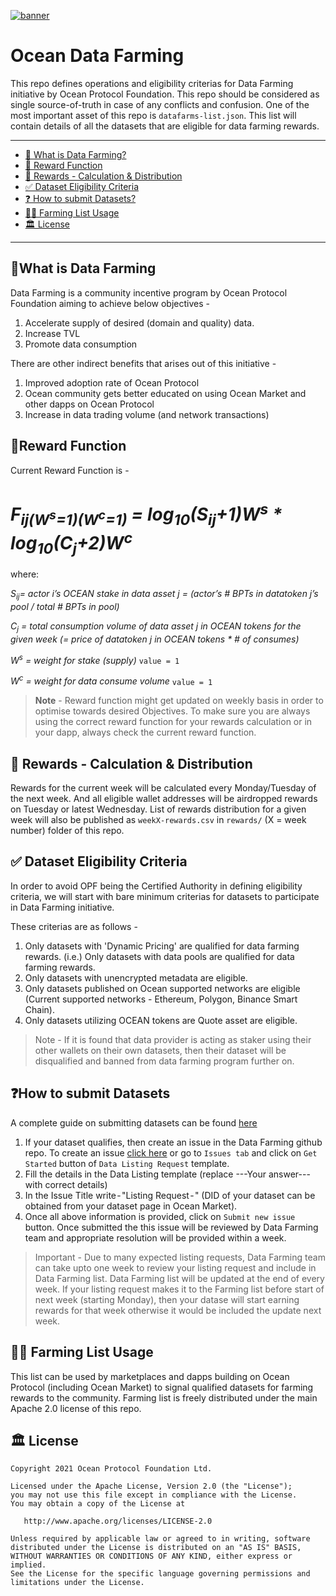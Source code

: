 [![banner](https://raw.githubusercontent.com/oceanprotocol/art/master/github/repo-banner%402x.png)](https://oceanprotocol.com)

# Ocean Data Farming

This repo defines operations and eligibility criterias for Data Farming initiative by Ocean Protocol Foundation. This repo should be considered as single source-of-truth in case of any conflicts and confusion. One of the most important asset of this repo is `datafarms-list.json`. This list will contain details of all the datasets that are eligible for data farming rewards.

---

- [🌾 What is Data Farming?](#what-is-data-farming)
- [🤑 Reward Function](#reward-function)
- [🚜 Rewards - Calculation & Distribution](#-rewards---calculation--distribution)
- [✅ Dataset Eligibility Criteria](#-dataset-eligibility-criteria)
- [❓ How to submit Datasets?](#how-to-submit-datasets)
- [🧑‍🌾 Farming List Usage](#-farming-list-usage)
- [🏛 License](#-license)

---

## 🌾What is Data Farming

Data Farming is a community incentive program by Ocean Protocol Foundation aiming to achieve below objectives -

1. Accelerate supply of desired (domain and quality) data.
2. Increase TVL
3. Promote data consumption

There are other indirect benefits that arises out of this initiative -

1. Improved adoption rate of Ocean Protocol
2. Ocean community gets better educated on using Ocean Market and other dapps on Ocean Protocol
3. Increase in data trading volume (and network transactions)

## 🤑Reward Function

Current Reward Function is -

# *F<sub>ij(W<sup>s</sup>=1)(W<sup>c</sup>=1)</sub> = log<sub>10</sub>(S<sub>ij</sub>+1)W<sup>s</sup> * log<sub>10</sub>(C<sub>j</sub>+2)W<sup>c</sup>*    



where:  
   
*S<sub>ij</sub>= actor i’s OCEAN stake in data asset j = (actor’s # BPTs in datatoken j’s pool / total # BPTs in pool)*
   
*C<sub>j</sub> = total consumption volume of data asset j in OCEAN tokens for the given week (= price of datatoken j in OCEAN tokens *  # of consumes)*
   
*W<sup>s</sup> = weight for stake (supply)* `value = 1`
   
*W<sup>c</sup> = weight for data consume volume* `value = 1`
   


> **Note** - Reward function might get updated on weekly basis in order to optimise towards desired Objectives. To make sure you are always using the correct reward function for your rewards calculation or in your dapp, always check the current reward function.

## 🚜 Rewards - Calculation & Distribution

Rewards for the current week will be calculated every Monday/Tuesday of the next week. And all eligible wallet addresses will be airdropped rewards on Tuesday or latest Wednesday. List of rewards distribution for a given week will also be published as `weekX-rewards.csv` in `rewards/` (X = week number) folder of this repo.

## ✅ Dataset Eligibility Criteria

In order to avoid OPF being the Certified Authority in defining eligibility criteria, we will start with bare minimum criterias for datasets to participate in Data Farming initiative.

These criterias are as follows -

1. Only datasets with 'Dynamic Pricing' are qualified for data farming rewards. (i.e.) Only datasets with data pools are qualified for data farming rewards.
2. Only datasets with unencrypted metadata are eligible.
3. Only datasets published on Ocean supported networks are eligible (Current supported networks - Ethereum, Polygon, Binance Smart Chain).
4. Only datasets utilizing OCEAN tokens are Quote asset are eligible.

> Note - If it is found that data provider is acting as staker using their other wallets on their own datasets, then their dataset will be disqualified and banned from data farming program further on.

## ❓How to submit Datasets

A complete guide on submitting datasets can be found [here](https://medium.com/@manan.patel/guide-to-submit-datasets-for-data-farming-983eb5414be7)

1. If your dataset qualifies, then create an issue in the Data Farming github repo. To create an issue [click here](https://github.com/oceanprotocol/datafarming/issues/new?assignees=&labels=&template=dataset_listing_request.md) or go to `Issues tab` and click on `Get Started` button of `Data Listing Request` template.
2. Fill the details in the Data Listing template (replace ---Your answer--- with correct details)
3. In the Issue Title write - "Listing Request - <DID of your dataset>" (DID of your dataset can be obtained from your dataset page in Ocean Market).
4. Once all above information is provided, click on `Submit new issue` button. Once submitted the this issue will be reviewed by Data Farming team and appropriate resolution will be provided within a week. 

> Important - Due to many expected listing requests, Data Farming team can take upto one week to review your listing request and include in Data Farming list. Data Farming list will be updated at the end of every week. If your listing request makes it to the Farming list before start of next week (starting Monday), then your datase will start earning rewards for that week otherwise it would be included the update next week.

## 🧑‍🌾 Farming List Usage

This list can be used by marketplaces and dapps building on Ocean Protocol (including Ocean Market) to signal qualified datasets for farming rewards to the community. Farming list is freely distributed under the main Apache 2.0 license of this repo.

## 🏛 License

```text
Copyright 2021 Ocean Protocol Foundation Ltd.

Licensed under the Apache License, Version 2.0 (the "License");
you may not use this file except in compliance with the License.
You may obtain a copy of the License at

   http://www.apache.org/licenses/LICENSE-2.0

Unless required by applicable law or agreed to in writing, software
distributed under the License is distributed on an "AS IS" BASIS,
WITHOUT WARRANTIES OR CONDITIONS OF ANY KIND, either express or implied.
See the License for the specific language governing permissions and
limitations under the License.
```

